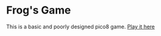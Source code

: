 # Frog's Game

This is a basic and poorly designed pico8 game. [Play it here](https://wolfmd.me/blog/frogsgame/frogsgame.html)
